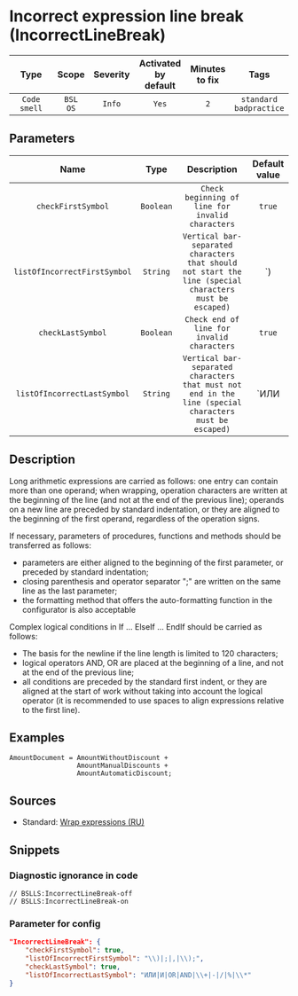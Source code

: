 # Incorrect expression line break (IncorrectLineBreak)

|     Type     |        Scope        | Severity | Activated<br>by default | Minutes<br>to fix |               Tags                |
|:------------:|:-------------------:|:--------:|:-----------------------------:|:-----------------------:|:---------------------------------:|
| `Code smell` | `BSL`<br>`OS` |  `Info`  |             `Yes`             |           `2`           | `standard`<br>`badpractice` |

## Parameters


|             Name             |   Type    |                                               Description                                               |         Default value         |
|:----------------------------:|:---------:|:-------------------------------------------------------------------------------------------------------:|:-----------------------------:|
|      `checkFirstSymbol`      | `Boolean` |                            `Check beginning of line for invalid characters`                             |            `true`             |
| `listOfIncorrectFirstSymbol` | `String`  | `Vertical bar-separated characters that should not start the line (special characters must be escaped)` |        `\)|;|,|\);`         |
|      `checkLastSymbol`       | `Boolean` |                               `Check end of line for invalid characters`                                |            `true`             |
| `listOfIncorrectLastSymbol`  | `String`  | `Vertical bar-separated characters that must not end in the line (special characters must be escaped)`  | `ИЛИ|И|OR|AND|\+|-|/|%|\*` |
<!-- Блоки выше заполняются автоматически, не трогать -->
## Description
<!-- Описание диагностики заполняется вручную. Необходимо понятным языком описать смысл и схему работу -->

Long arithmetic expressions are carried as follows: one entry can contain more than one operand; when wrapping, operation characters are written at the beginning of the line (and not at the end of the previous line); operands on a new line are preceded by standard indentation, or they are aligned to the beginning of the first operand, regardless of the operation signs.

If necessary, parameters of procedures, functions and methods should be transferred as follows:

* parameters are either aligned to the beginning of the first parameter, or preceded by standard indentation;
* closing parenthesis and operator separator ";" are written on the same line as the last parameter;
* the formatting method that offers the auto-formatting function in the configurator is also acceptable

Complex logical conditions in If ... ElseIf ... EndIf should be carried as follows:

* The basis for the newline if the line length is limited to 120 characters;
* logical operators AND, OR are placed at the beginning of a line, and not at the end of the previous line;
* all conditions are preceded by the standard first indent, or they are aligned at the start of work without taking into account the logical operator (it is recommended to use spaces to align expressions relative to the first line).

## Examples
<!-- В данном разделе приводятся примеры, на которые диагностика срабатывает, а также можно привести пример, как можно исправить ситуацию -->

```bsl
AmountDocument = AmountWithoutDiscount +
                 AmountManualDiscounts +
                 AmountAutomaticDiscount;
```

## Sources
<!-- Необходимо указывать ссылки на все источники, из которых почерпнута информация для создания диагностики -->

* Standard: [Wrap expressions (RU)](https://its.1c.ru/db/v8std#content:444:hdoc)

## Snippets

<!-- Блоки ниже заполняются автоматически, не трогать -->
### Diagnostic ignorance in code

```bsl
// BSLLS:IncorrectLineBreak-off
// BSLLS:IncorrectLineBreak-on
```

### Parameter for config

```json
"IncorrectLineBreak": {
    "checkFirstSymbol": true,
    "listOfIncorrectFirstSymbol": "\\)|;|,|\\);",
    "checkLastSymbol": true,
    "listOfIncorrectLastSymbol": "ИЛИ|И|OR|AND|\\+|-|/|%|\\*"
}
```

